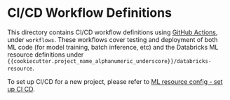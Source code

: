 # CI/CD Workflow Definitions
This directory contains CI/CD workflow definitions using [GitHub Actions](https://docs.github.com/en/actions),
under ``workflows``. These workflows cover testing and deployment of both ML code (for model training, batch inference, etc) and the 
Databricks ML resource definitions under ``{{cookiecutter.project_name_alphanumeric_underscore}}/databricks-resource``. 

To set up CI/CD for a new project,
please refer to [ML resource config - set up CI CD](../../{{cookiecutter.project_name_alphanumeric_underscore}}/databricks-resource/README.md#set-up-ci-and-cd).
